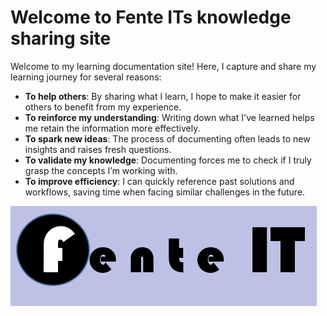 # Welcome to Fente ITs knowledge sharing site

Welcome to my learning documentation site! Here, I capture and share my learning journey for several reasons:

- **To help others**: By sharing what I learn, I hope to make it easier for others to benefit from my experience.
- **To reinforce my understanding**: Writing down what I've learned helps me retain the information more effectively.
- **To spark new ideas**: The process of documenting often leads to new insights and raises fresh questions.
- **To validate my knowledge**: Documenting forces me to check if I truly grasp the concepts I’m working with.
- **To improve efficiency**: I can quickly reference past solutions and workflows, saving time when facing similar challenges in the future.

![Logo](./images/logo.PNG)

